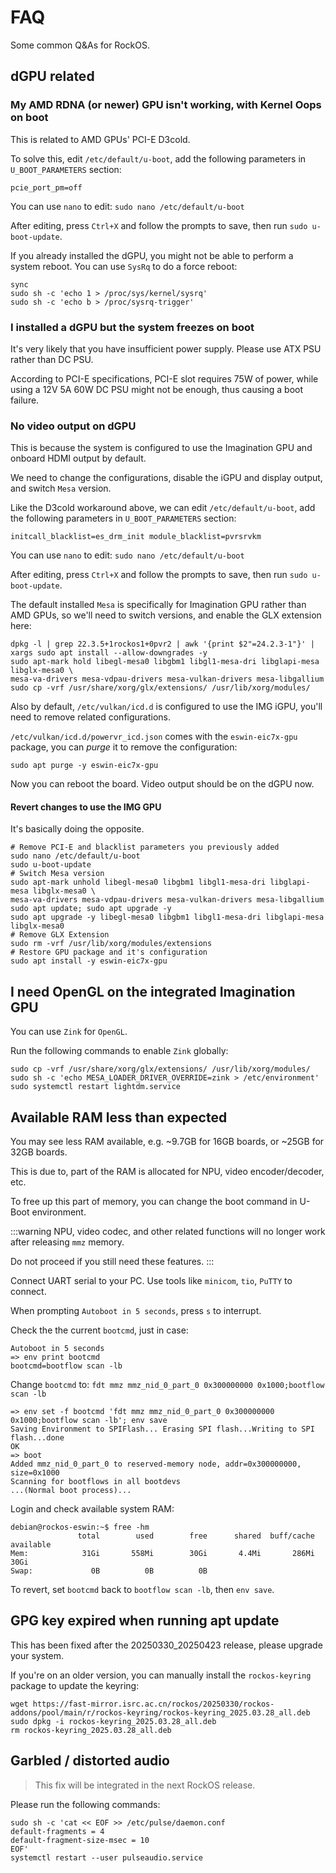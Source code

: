 # FAQ

Some common Q&As for RockOS.

## dGPU related

### My AMD RDNA (or newer) GPU isn't working, with Kernel Oops on boot

This is related to AMD GPUs' PCI-E D3cold.

To solve this, edit `/etc/default/u-boot`, add the following parameters in `U_BOOT_PARAMETERS` section:

`pcie_port_pm=off`

You can use `nano` to edit: `sudo nano /etc/default/u-boot`

After editing, press `Ctrl+X` and follow the prompts to save, then run `sudo u-boot-update`.

If you already installed the dGPU, you might not be able to perform a system reboot. You can use `SysRq` to do a force reboot:

```shell
sync
sudo sh -c 'echo 1 > /proc/sys/kernel/sysrq'
sudo sh -c 'echo b > /proc/sysrq-trigger'
```

### I installed a dGPU but the system freezes on boot

It's very likely that you have insufficient power supply. Please use ATX PSU rather than DC PSU.

According to PCI-E specifications, PCI-E slot requires 75W of power, while using a 12V 5A 60W DC PSU might not be enough, thus causing a boot failure.

### No video output on dGPU

This is because the system is configured to use the Imagination GPU and onboard HDMI output by default.

We need to change the configurations, disable the iGPU and display output, and switch `Mesa` version.

Like the D3cold workaround above, we can edit `/etc/default/u-boot`, add the following parameters in `U_BOOT_PARAMETERS` section:

`initcall_blacklist=es_drm_init module_blacklist=pvrsrvkm`

You can use `nano` to edit: `sudo nano /etc/default/u-boot`

After editing, press `Ctrl+X` and follow the prompts to save, then run `sudo u-boot-update`.

The default installed `Mesa` is specifically for Imagination GPU rather than AMD GPUs, so we'll need to switch versions, and enable the GLX extension here:

```shell
dpkg -l | grep 22.3.5+1rockos1+0pvr2 | awk '{print $2"=24.2.3-1"}' | xargs sudo apt install --allow-downgrades -y
sudo apt-mark hold libegl-mesa0 libgbm1 libgl1-mesa-dri libglapi-mesa libglx-mesa0 \
mesa-va-drivers mesa-vdpau-drivers mesa-vulkan-drivers mesa-libgallium
sudo cp -vrf /usr/share/xorg/glx/extensions/ /usr/lib/xorg/modules/
```

Also by default, `/etc/vulkan/icd.d` is configured to use the IMG iGPU, you'll need to remove related configurations.

`/etc/vulkan/icd.d/powervr_icd.json` comes with the `eswin-eic7x-gpu` package, you can *purge* it to remove the configuration:

```shell
sudo apt purge -y eswin-eic7x-gpu
```

Now you can reboot the board. Video output should be on the dGPU now.

#### Revert changes to use the IMG GPU

It's basically doing the opposite.

```shell
# Remove PCI-E and blacklist parameters you previously added
sudo nano /etc/default/u-boot
sudo u-boot-update
# Switch Mesa version
sudo apt-mark unhold libegl-mesa0 libgbm1 libgl1-mesa-dri libglapi-mesa libglx-mesa0 \
mesa-va-drivers mesa-vdpau-drivers mesa-vulkan-drivers mesa-libgallium
sudo apt update; sudo apt upgrade -y
sudo apt upgrade -y libegl-mesa0 libgbm1 libgl1-mesa-dri libglapi-mesa libglx-mesa0
# Remove GLX Extension
sudo rm -vrf /usr/lib/xorg/modules/extensions
# Restore GPU package and it's configuration
sudo apt install -y eswin-eic7x-gpu
```

## I need OpenGL on the integrated Imagination GPU

You can use `Zink` for `OpenGL`.

Run the following commands to enable `Zink` globally:

```shell
sudo cp -vrf /usr/share/xorg/glx/extensions/ /usr/lib/xorg/modules/
sudo sh -c 'echo MESA_LOADER_DRIVER_OVERRIDE=zink > /etc/environment'
sudo systemctl restart lightdm.service
```

## Available RAM less than expected

You may see less RAM available, e.g. ~9.7GB for 16GB boards, or ~25GB for 32GB boards.

This is due to, part of the RAM is allocated for NPU, video encoder/decoder, etc.

To free up this part of memory, you can change the boot command in U-Boot environment.

:::warning
NPU, video codec, and other related functions will no longer work after releasing `mmz` memory.

Do not proceed if you still need these features.
:::

Connect UART serial to your PC. Use tools like `minicom`, `tio`, `PuTTY` to connect.

When prompting `Autoboot in 5 seconds`, press `s` to interrupt.

Check the the current `bootcmd`, just in case: 

```
Autoboot in 5 seconds
=> env print bootcmd
bootcmd=bootflow scan -lb
```

Change `bootcmd` to: `fdt mmz mmz_nid_0_part_0 0x300000000 0x1000;bootflow scan -lb`

```
=> env set -f bootcmd 'fdt mmz mmz_nid_0_part_0 0x300000000 0x1000;bootflow scan -lb'; env save
Saving Environment to SPIFlash... Erasing SPI flash...Writing to SPI flash...done
OK
=> boot
Added mmz_nid_0_part_0 to reserved-memory node, addr=0x300000000, size=0x1000
Scanning for bootflows in all bootdevs
...(Normal boot process)...
```

Login and check available system RAM:

```shell
debian@rockos-eswin:~$ free -hm
               total        used        free      shared  buff/cache   available
Mem:            31Gi       558Mi        30Gi       4.4Mi       286Mi        30Gi
Swap:             0B          0B          0B
```

To revert, set `bootcmd` back to `bootflow scan -lb`, then `env save`.

## GPG key expired when running apt update

This has been fixed after the 20250330_20250423 release, please upgrade your system.

If you're on an older version, you can manually install the `rockos-keyring` package to update the keyring:

```shell
wget https://fast-mirror.isrc.ac.cn/rockos/20250330/rockos-addons/pool/main/r/rockos-keyring/rockos-keyring_2025.03.28_all.deb
sudo dpkg -i rockos-keyring_2025.03.28_all.deb
rm rockos-keyring_2025.03.28_all.deb
```

## Garbled / distorted audio

> This fix will be integrated in the next RockOS release.

Please run the following commands:

```shell
sudo sh -c 'cat << EOF >> /etc/pulse/daemon.conf
default-fragments = 4
default-fragment-size-msec = 10
EOF'
systemctl restart --user pulseaudio.service
```